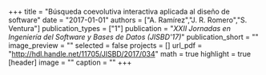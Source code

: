 +++
title = "Búsqueda coevolutiva interactiva aplicada al diseño de software"
date = "2017-01-01"
authors = ["A. Ramírez","J. R. Romero","S. Ventura"]
publication_types = ["1"]
publication = "_XXII Jornadas en Ingeniería del Software y Bases de Datos (JISBD'17)_"
publication_short = ""
image_preview = ""
selected = false
projects = []
url_pdf = "http://hdl.handle.net/11705/JISBD/2017/034"
math = true
highlight = true
[header]
image = ""
caption = ""
+++

